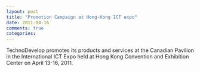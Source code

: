```yaml
---
layout: post
title: "Promotion Campaign at Hong-Kong ICT expo"
date: 2011-04-16
comments: true
categories: 
---
```

<p>TechnoDevelop promotes its products and services at the Canadian Pavilion in the International ICT Expo held at Hong Kong Convention and Exhibition Center on April 13-16, 2011.</p>